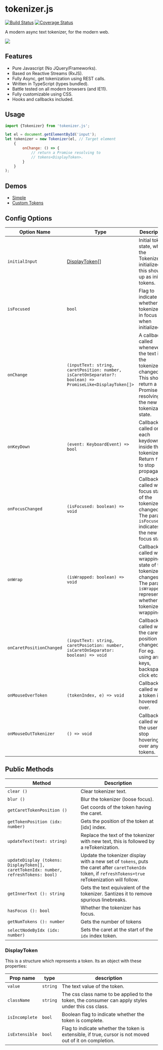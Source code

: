 # tokenizer.js
[![Build Status](https://travis-ci.org/ashubham/tokenizer.js.svg?branch=master)](https://travis-ci.org/ashubham/tokenizer.js)
[![Coverage Status](https://coveralls.io/repos/github/ashubham/tokenizer.js/badge.svg)](https://coveralls.io/github/ashubham/tokenizer.js)

A modern async text tokenizer, for the modern web.

![](https://github.com/ashubham/tokenizer.js/raw/master/assets/tokenizer.gif)

## Features

- Pure Javascript (No JQuery/Frameworks).
- Based on Reactive Streams (RxJS).
- Fully Async, get tokenization using REST calls.
- Written in TypeScript (types bundled).
- Battle tested on all modern browsers (and IE11).
- Fully customizable using CSS.
- Hooks and callbacks included.

## Usage
```javascript
import {Tokenizer} from 'tokenizer.js';

let el = document.getElementById('input');
let tokenizer = new Tokenizer(el, // Target element
    {
        onChange: () => {
            // return a Promise resolving to 
            // tokens<DisplayToken>.
        }
    }
);
```

## Demos

- [Simple](https://codepen.io/ashubham/pen/LOBObN?editors=0010)
- [Custom Tokens](https://codepen.io/ashubham/pen/xPJMwa?editors=0100)

## Config Options

Option Name | Type | Description
--- | --- | ---
`initialInput` | [DisplayToken[]](#displaytoken)| Initial token state, when the Tokenizer is initialized, this shows up as initial tokens.
`isFocused` | `bool` | Flag to indicate whether the tokenizer is in focus when initialized.
`onChange` | ```(inputText: string, caretPosition: number, isCaretOnSeparator?: boolean) => PromiseLike<DisplayToken[]>``` | A callback called whenever the text in the tokenizer is changed. This should return a Promise resolving to the new tokenization state.
`onKeyDown` | `(event: KeyboardEvent) => bool` | Callback called on each keydown inside the tokenizer. Return `false` to stop propagation.
`onFocusChanged` | `(isFocused: boolean) => void` | Callback called when focus state of the tokenizer is changed. The param `isFocused` indicates the new focus state.
`onWrap` | `(isWrapped: boolean) => void` | Callback called when wrapping state of the tokenizer changes. The param `isWrapped` represents whether the tokenizer is wrapping.
 `onCaretPositionChanged` | ```(inputText: string, caretPosiotion: number, isCaretOnSeparator: boolean) => void``` | Callback called when the caret position is changed. For eg. using arrow keys, backspace, click etc.
 `onMouseOverToken` | `(tokenIndex, e) => void` | Callback called when a token is hovered over.
 `onMouseOutTokenizer` | `() => void` | Callback called when the user stop hovering over any tokens.


## Public Methods

Method | Description
--- | --- 
`clear ()` | Clear tokenizer text.
`blur ()` | Blur the tokenizer (loose focus).
`getCaretTokenPosition ()` | Get coords of the token having the caret.
`getTokenPosition (idx: number)` | Gets the position of the token at [idx] index.
`updateText(text: string)` | Replace the text of the tokenizer with new text, this is followed by a reTokenization.
```updateDisplay (tokens: DisplayToken[], caretTokenIdx: number, refreshTokens: bool)``` | Update the tokenizer display with a new set of `tokens`, puts the caret after `caretTokenIdx` token, if `refreshTokens=true` reTokenization will follow.
`getInnerText (): string` | Gets the text equivalent of the tokenizer. Santizes it to remove spurious linebreaks.
`hasFocus (): bool` | Whether the tokenizer has focus.
`getNumTokens (): number` | Gets the number of tokens
`selectNodeByIdx (idx: number)` | Sets the caret at the start of the `idx` index token.

 ### DisplayToken

 This is a structure which represents a token. Its an object
 with these properties:

 Prop name | type | description
 --- | --- | ---
 `value` | `string` | The text value of the token.
 `className` | `string` | The css class name to be applied to the token, the consumer can apply styles under this css class.
 `isIncomplete` | `bool` | Boolean flag to indicate whether the token is complete.
 `isExtensible` | `bool` | Flag to indicate whether the token is extensible, if true, cursor is not moved out of it on completion.

    